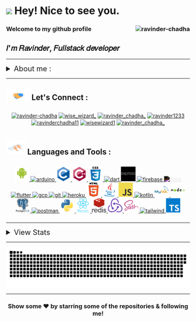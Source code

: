 <h1><img src="https://emojis.slackmojis.com/emojis/images/1531849430/4246/blob-sunglasses.gif?1531849430" width="30"/> Hey! Nice to see you.</h1>

### Welcome to my github profile <img align="right" src="https://komarev.com/ghpvc/?username=ravinder-chadha&label=Profile%20views&color=0e75b6&style=plastic" alt="ravinder-chadha" /> 

## 𝐼'𝑚 𝑅𝑎𝑣𝑖𝑛𝑑𝑒𝑟, 𝐹𝑢𝑙𝑙𝑠𝑡𝑎𝑐𝑘 𝑑𝑒𝑣𝑒𝑙𝑜𝑝𝑒𝑟

---
<details>

<summary style="font-size:20px;"> About me :
</summary>
<summary style="padding:20px;display:flex;flex-direction:row;justify-content:space-between;">
<div align="left">

 👨‍💻 I’m currently working on [IOT-and-Robotics](https://github.com/ravinder-chadha/IOT-and-Robotics)

 🌱 I’m currently learning **DSA, Node.js, Arduino**

 🧑‍🤝‍🧑 I’m looking to collaborate on [IoT](https://github.com/IoT-Buzz/IoT)

 🤝 I’m looking for help with **Machine Learning**

 💬 Ask me about **C++, Web Dev, Android Dev**

 📄 Know about my experiences [@Resume](https://ravinder-chadha.github.io/Resume/)
 
</div>
<img align="right" src="assets/tech.gif" alt="pro_coder_gif" height="200">
</summary>
</details>

---

<h2><a target="_blank">
  <img src="assets/Handshake.gif" height="30px" style="max-width:100%;">
  </a>
  Let's Connect :
</h2>
<p align="center" style="padding:10px;">
<a href="https://linkedin.com/in/ravinder-chadha" target="blank"><img align="center" src="https://raw.githubusercontent.com/rahuldkjain/github-profile-readme-generator/master/src/images/icons/Social/linked-in-alt.svg" alt="ravinder-chadha" height="30" width="40" /></a>
<a href="https://twitter.com/wise_wizard_" target="blank"><img align="center" src="https://raw.githubusercontent.com/rahuldkjain/github-profile-readme-generator/master/src/images/icons/Social/twitter.svg" alt="wise_wizard_" height="30" width="40" /></a>
<a href="https://instagram.com/ravinder_chadha_" target="blank"><img align="center" src="https://raw.githubusercontent.com/rahuldkjain/github-profile-readme-generator/master/src/images/icons/Social/instagram.svg" alt="ravinder_chadha_" height="30" width="40" /></a>
<a href="https://www.codechef.com/users/ravinder1233" target="blank"><img align="center" src="https://cdn.jsdelivr.net/npm/simple-icons@3.1.0/icons/codechef.svg" alt="ravinder1233" height="30" width="40" /></a>
<a href="https://www.hackerrank.com/ravinderchadha11" target="blank"><img align="center" src="https://raw.githubusercontent.com/rahuldkjain/github-profile-readme-generator/master/src/images/icons/Social/hackerrank.svg" alt="ravinderchadha11" height="30" width="40" /></a>
<a href="https://codeforces.com/profile/wisewizard1" target="blank"><img align="center" src="https://cdn.jsdelivr.net/npm/simple-icons@3.0.1/icons/codeforces.svg" alt="wisewizard1" height="30" width="40" /></a>
<a href="https://www.leetcode.com/ravinder_chadha_" target="blank"><img align="center" src="https://raw.githubusercontent.com/rahuldkjain/github-profile-readme-generator/master/src/images/icons/Social/leet-code.svg" alt="ravinder_chadha_" height="30" width="40" /></a>
</p>

<h2><a target="_blank">
  <img src="assets/typing.gif" height="40px" style="max-width:100%;">
  </a>
  Languages and Tools :
</h2>

<p align="center" style="padding:10px;"> <a href="https://developer.android.com" target="_blank"> <img src="https://raw.githubusercontent.com/devicons/devicon/master/icons/android/android-original-wordmark.svg" alt="android" width="40" height="40"/> </a> <a href="https://www.arduino.cc/" target="_blank"> <img src="https://cdn.worldvectorlogo.com/logos/arduino-1.svg" alt="arduino" width="40" height="40"/> </a> <a href="https://www.cprogramming.com/" target="_blank"> <img src="https://raw.githubusercontent.com/devicons/devicon/master/icons/c/c-original.svg" alt="c" width="40" height="40"/> </a> <a href="https://www.w3schools.com/cpp/" target="_blank"> <img src="https://raw.githubusercontent.com/devicons/devicon/master/icons/cplusplus/cplusplus-original.svg" alt="cplusplus" width="40" height="40"/> </a> <a href="https://www.w3schools.com/css/" target="_blank"> <img src="https://raw.githubusercontent.com/devicons/devicon/master/icons/css3/css3-original-wordmark.svg" alt="css3" width="40" height="40"/> </a> <a href="https://dart.dev" target="_blank"> <img src="https://www.vectorlogo.zone/logos/dartlang/dartlang-icon.svg" alt="dart" width="40" height="40"/> </a> <a href="https://expressjs.com" target="_blank"> <img style="filter:invert(1);" src="https://raw.githubusercontent.com/devicons/devicon/master/icons/express/express-original-wordmark.svg" alt="express" width="40" height="40"/> </a> <a href="https://firebase.google.com/" target="_blank"> <img src="https://www.vectorlogo.zone/logos/firebase/firebase-icon.svg" alt="firebase" width="40" height="40"/> </a> <a href="https://flask.palletsprojects.com/" target="_blank"> <img style="filter:invert(1);"src="https://www.vectorlogo.zone/logos/pocoo_flask/pocoo_flask-icon.svg" alt="flask" width="40" height="40"/> </a> <a href="https://flutter.dev" target="_blank"> <img src="https://www.vectorlogo.zone/logos/flutterio/flutterio-icon.svg" alt="flutter" width="40" height="40"/> </a> <a href="https://cloud.google.com" target="_blank"> <img src="https://www.vectorlogo.zone/logos/google_cloud/google_cloud-icon.svg" alt="gcp" width="40" height="40"/> </a> <a href="https://git-scm.com/" target="_blank"> <img src="https://www.vectorlogo.zone/logos/git-scm/git-scm-icon.svg" alt="git" width="40" height="40"/> </a> <a href="https://heroku.com" target="_blank"> <img src="https://www.vectorlogo.zone/logos/heroku/heroku-icon.svg" alt="heroku" width="40" height="40"/> </a> <a href="https://www.w3.org/html/" target="_blank"> <img src="https://raw.githubusercontent.com/devicons/devicon/master/icons/html5/html5-original-wordmark.svg" alt="html5" width="40" height="40"/> </a> <a href="https://www.java.com" target="_blank"> <img src="https://raw.githubusercontent.com/devicons/devicon/master/icons/java/java-original.svg" alt="java" width="40" height="40"/> </a> <a href="https://developer.mozilla.org/en-US/docs/Web/JavaScript" target="_blank"> <img src="https://raw.githubusercontent.com/devicons/devicon/master/icons/javascript/javascript-original.svg" alt="javascript" width="40" height="40"/> </a> <a href="https://kotlinlang.org" target="_blank"> <img src="https://www.vectorlogo.zone/logos/kotlinlang/kotlinlang-icon.svg" alt="kotlin" width="40" height="40"/> </a> <a href="https://www.mysql.com/" target="_blank"> <img src="https://raw.githubusercontent.com/devicons/devicon/master/icons/mysql/mysql-original-wordmark.svg" alt="mysql" width="40" height="40"/> </a> <a href="https://nodejs.org" target="_blank"> <img src="https://raw.githubusercontent.com/devicons/devicon/master/icons/nodejs/nodejs-original-wordmark.svg" alt="nodejs" width="40" height="40"/> </a> <a href="https://www.postgresql.org" target="_blank"> <img src="https://raw.githubusercontent.com/devicons/devicon/master/icons/postgresql/postgresql-original-wordmark.svg" alt="postgresql" width="40" height="40"/> </a> <a href="https://postman.com" target="_blank"> <img src="https://www.vectorlogo.zone/logos/getpostman/getpostman-icon.svg" alt="postman" width="40" height="40"/> </a> <a href="https://www.python.org" target="_blank"> <img src="https://raw.githubusercontent.com/devicons/devicon/master/icons/python/python-original.svg" alt="python" width="40" height="40"/> </a> <a href="https://reactjs.org/" target="_blank"> <img src="https://raw.githubusercontent.com/devicons/devicon/master/icons/react/react-original-wordmark.svg" alt="react" width="40" height="40"/> </a> <a href="https://redis.io" target="_blank"> <img src="https://raw.githubusercontent.com/devicons/devicon/master/icons/redis/redis-original-wordmark.svg" alt="redis" width="40" height="40"/> </a> <a href="https://redux.js.org" target="_blank"> <img src="https://raw.githubusercontent.com/devicons/devicon/master/icons/redux/redux-original.svg" alt="redux" width="40" height="40"/> </a> <a href="https://sass-lang.com" target="_blank"> <img src="https://raw.githubusercontent.com/devicons/devicon/master/icons/sass/sass-original.svg" alt="sass" width="40" height="40"/> </a> <a href="https://tailwindcss.com/" target="_blank"> <img src="https://www.vectorlogo.zone/logos/tailwindcss/tailwindcss-icon.svg" alt="tailwind" width="40" height="40"/> </a> <a href="https://www.typescriptlang.org/" target="_blank"> <img src="https://raw.githubusercontent.com/devicons/devicon/master/icons/typescript/typescript-original.svg" alt="typescript" width="40" height="40"/> </a> </p>

---
<details>   
<summary style="font-size:20px;"> View Stats
</summary>
<p><img align="left" style="padding:5px;" src="https://github-readme-stats.vercel.app/api/top-langs?username=ravinder-chadha&langs_count=8&show_icons=true&theme=dark&locale=en&layout=compact" alt="ravinder-chadha" /></p>

<p>&nbsp;&nbsp;<img align="right" style="padding:2px;" src="https://github-readme-streak-stats.herokuapp.com/?user=ravinder-chadha&theme=dark" alt="ravinder-chadha" /></p>

<p align="center" ><img style="padding: 10px;" style="padding:10px;" src="https://github-profile-trophy.vercel.app/?username=ravinder-chadha&theme=darkhub&row=1&column=5" alt="ravinder-chadha" /> </p>

</details>

---

![Snake animation](https://raw.githubusercontent.com/ravinder-chadha/ravinder-chadha/output/github-contribution-grid-snake.svg)

---

<div align="center">

### Show some ❤️ by starring some of the repositories & following me!

</div>
